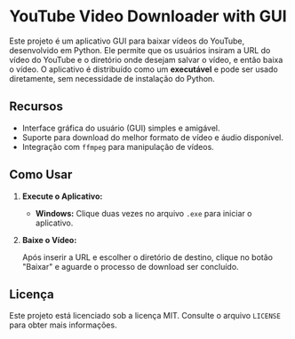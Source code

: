 # YouTube Video Downloader with GUI

Este projeto é um aplicativo GUI para baixar vídeos do YouTube, desenvolvido em Python. Ele permite que os usuários insiram a URL do vídeo do YouTube e o diretório onde desejam salvar o vídeo, e então baixa o vídeo. O aplicativo é distribuído como um **executável** e pode ser usado diretamente, sem necessidade de instalação do Python.

## Recursos

- Interface gráfica do usuário (GUI) simples e amigável.
- Suporte para download do melhor formato de vídeo e áudio disponível.
- Integração com `ffmpeg` para manipulação de vídeos.

## Como Usar


1. **Execute o Aplicativo:**

   - **Windows:** Clique duas vezes no arquivo `.exe` para iniciar o aplicativo.

2. **Baixe o Vídeo:**

   Após inserir a URL e escolher o diretório de destino, clique no botão "Baixar" e aguarde o processo de download ser concluído.

## Licença

Este projeto está licenciado sob a licença MIT. Consulte o arquivo `LICENSE` para obter mais informações.
